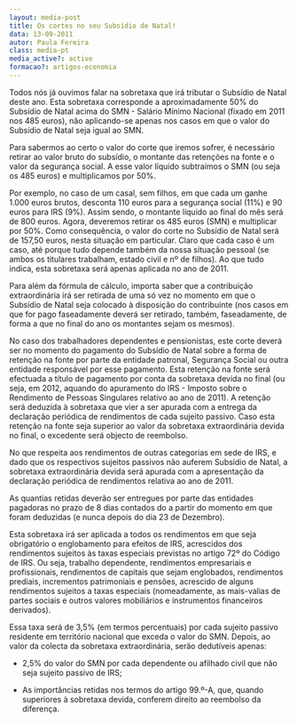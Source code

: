 ```yaml
---
layout: media-post
title: Os cortes no seu Subsídio de Natal!
data: 13-09-2011
autor: Paula Fereira
class: media-pt
media_active?: active
formacao?: artigos-economia
---  
```

  
Todos nós já ouvimos falar na sobretaxa que irá tributar o Subsídio de Natal deste ano. Esta sobretaxa corresponde a aproximadamente 50% do Subsídio de Natal acima do SMN - Salário Mínimo Nacional (fixado em 2011 nos 485 euros), não aplicando-se apenas nos casos em que o valor do Subsídio de Natal seja igual ao SMN.

Para sabermos ao certo o valor do corte que iremos sofrer, é necessário retirar ao valor bruto do subsídio, o montante das retenções na fonte e o valor da segurança social. A esse valor líquido subtraímos o SMN (ou seja os 485 euros) e multiplicamos por 50%.

Por exemplo, no caso de um casal, sem filhos, em que cada um ganhe 1.000 euros brutos, desconta 110 euros para a segurança social (11%) e 90 euros para IRS (9%). Assim sendo, o montante líquido ao final do mês será de 800 euros. Agora, deveremos retirar os 485 euros (SMN) e multiplicar por 50%. Como consequência, o valor do corte no Subsídio de Natal será de 157,50 euros, nesta situação em particular. Claro que cada caso é um caso, até porque tudo depende também da nossa situação pessoal (se ambos os titulares trabalham, estado civil e nº de filhos). Ao que tudo indica, esta sobretaxa será apenas aplicada no ano de 2011.

Para além da fórmula de cálculo, importa saber que a contribuição extraordinária irá ser retirada de uma só vez no momento em que o Subsídio de Natal seja colocado à disposição do contribuinte (nos casos em que for pago faseadamente deverá ser retirado, também, faseadamente, de forma a que no final do ano os montantes sejam os mesmos).

No caso dos trabalhadores dependentes e pensionistas, este corte deverá ser no momento do pagamento do Subsídio de Natal sobre a forma de retenção na fonte por parte da entidade patronal, Segurança Social ou outra entidade responsável por esse pagamento. Esta retenção na fonte será efectuada a título de pagamento por conta da sobretaxa devida no final (ou seja, em 2012, aquando do apuramento do IRS - Imposto sobre o Rendimento de Pessoas Singulares relativo ao ano de 2011). A retenção será deduzida à sobretaxa que vier a ser apurada com a entrega da declaração periódica de rendimentos de cada sujeito passivo. Caso esta retenção na fonte seja superior ao valor da sobretaxa extraordinária devida no final, o excedente será objecto de reembolso.

No que respeita aos rendimentos de outras categorias em sede de IRS, e dado que os respectivos sujeitos passivos não auferem Subsídio de Natal, a sobretaxa extraordinária devida será apurada com a apresentação da declaração periódica de rendimentos relativa ao ano de 2011.

As quantias retidas deverão ser entregues por parte das entidades pagadoras no prazo de 8 dias contados do a partir do momento em que foram deduzidas (e nunca depois do dia 23 de Dezembro).

Esta sobretaxa irá ser aplicada a todos os rendimentos em que seja obrigatório o englobamento para efeitos de IRS, acrescidos dos rendimentos sujeitos às taxas especiais previstas no artigo 72º do Código de IRS. Ou seja, trabalho dependente, rendimentos empresariais e profissionais, rendimentos de capitais que sejam englobados, rendimentos prediais, incrementos patrimoniais e pensões, acrescido de alguns rendimentos sujeitos a taxas especiais (nomeadamente, as mais-valias de partes sociais e outros valores mobiliários e instrumentos financeiros derivados).

Essa taxa será de 3,5% (em termos percentuais) por cada sujeito passivo residente em território nacional que exceda o valor do SMN. Depois, ao valor da colecta da sobretaxa extraordinária, serão dedutíveis apenas:

- 2,5% do valor do SMN por cada dependente ou afilhado civil que não seja sujeito passivo de IRS;

- As importâncias retidas nos termos do artigo 99.º-A, que, quando superiores à sobretaxa devida, conferem direito ao reembolso da diferença.

